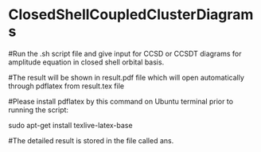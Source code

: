# ClosedShellCoupledClusterDiagrams

#Run the .sh script file and give input for CCSD or CCSDT diagrams for amplitude equation in closed shell orbital basis. 

#The result will be shown in result.pdf file which will open automatically through pdflatex from result.tex file

#Please install pdflatex by this command on Ubuntu terminal prior to running the script:

sudo apt-get install texlive-latex-base

#The detailed result is stored in the file called ans.
